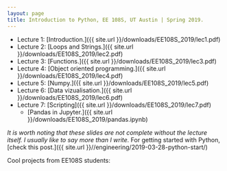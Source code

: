```yaml
---
layout: page
title: Introduction to Python, EE 108S, UT Austin | Spring 2019.
---
```



* Lecture 1: [Introduction.]({{ site.url }}/downloads/EE108S_2019/lec1.pdf)
* Lecture 2: [Loops and Strings.]({{ site.url }}/downloads/EE108S_2019/lec2.pdf)
* Lecture 3: [Functions.]({{ site.url }}/downloads/EE108S_2019/lec3.pdf)
* Lecture 4: [Object oriented programming.]({{ site.url }}/downloads/EE108S_2019/lec4.pdf)
* Lecture 5: [Numpy.]({{ site.url }}/downloads/EE108S_2019/lec5.pdf)
* Lecture 6: [Data vizualisation.]({{ site.url }}/downloads/EE108S_2019/lec6.pdf)
* Lecture 7: [Scripting]({{ site.url }}/downloads/EE108S_2019/lec7.pdf)
	* [Pandas in Jupyter.]({{ site.url }}/downloads/EE108S_2019/pandas.ipynb)
 
*It is worth noting that these slides are not complete without the lecture itself. I usually like to say more than I write.* For getting started with Python, [check this post.]({{ site.url }}//engineering/2019-03-28-python-start/)

Cool projects from EE108S students:
